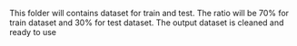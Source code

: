 This folder will contains dataset for train and test. The ratio will be 70% for train dataset and 30% for test dataset.
The output dataset is cleaned and ready to use
